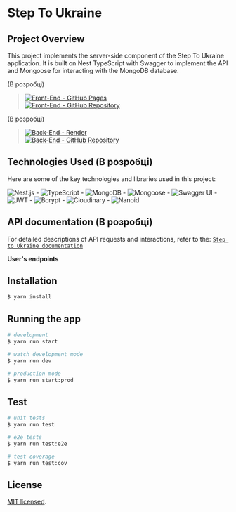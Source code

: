 # Step To Ukraine

## Project Overview

This project implements the server-side component of the Step To Ukraine application. It is built on Nest TypeScript with Swagger to implement the API and Mongoose for interacting with the MongoDB database.

(В розробці)

> [![Front-End - GitHub Pages](https://img.shields.io/badge/Front--End-GitHub%20Pages-FFDD00?logo=github&labelColor=0057B7)]()  
> [![Front-End - GitHub Repository](https://img.shields.io/badge/Front--End-GitHub%20Repository-FFDD00?logo=github&labelColor=0057B7)]()

(В розробці)

> [![Back-End - Render](https://img.shields.io/badge/Back--End-Render-000000?logo=render&logoColor=ffffff&labelColor=cd0000)]()  
> [![Back-End - GitHub Repository](https://img.shields.io/badge/Back--End-GitHub%20Repository-000000?logo=github&labelColor=cd0000)](https://github.com/savchyndd/step-to-ukraine-api)

## Technologies Used (В розробці)

Here are some of the key technologies and libraries used in this project:

![Nest.js](https://img.shields.io/badge/Nest.js-10-E0234E?logo=nestjs) - ![TypeScript](https://img.shields.io/badge/TypeScript-5.1-3178C6?logo=typescript) - ![MongoDB](https://img.shields.io/badge/MongoDB-4.4-47A248?logo=mongodb) - ![Mongoose](https://img.shields.io/badge/Mongoose-7.5-880000?logo=mongoose) - ![Swagger UI](https://img.shields.io/badge/Swagger%20UI-7.0-85EA2D?logo=swagger) - ![JWT](https://img.shields.io/badge/JWT-9.0-yellow) - ![Bcrypt](https://img.shields.io/badge/Bcrypt-5.1-purple) - ![Cloudinary](https://img.shields.io/badge/Cloudinary-1.40-brightgreen) - ![Nanoid](https://img.shields.io/badge/Nanoid-4.0-orange)

## API documentation (В розробці)

For detailed descriptions of API requests and interactions, refer to the: [`Step to Ukraine documentation`]()

**User's endpoints**

<!-- <img src="./public/images/user-endpoints.png" alt="Your pet API Documentation User endpoints" max-width="900" max-height="500"> -->

## Installation

```bash
$ yarn install
```

## Running the app

```bash
# development
$ yarn run start

# watch development mode
$ yarn run dev

# production mode
$ yarn run start:prod
```

## Test

```bash
# unit tests
$ yarn run test

# e2e tests
$ yarn run test:e2e

# test coverage
$ yarn run test:cov
```

## License

[MIT licensed](LICENSE).
